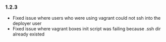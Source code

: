 ### 1.2.3
* Fixed issue where users who were using vagrant could not ssh into the deployer user
* Fixed issue where vagrant boxes init script was failing because .ssh dir already existed 
